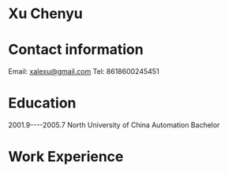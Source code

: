 # Xu Chenyu 

# Contact information
Email: xalexu@gmail.com
Tel: 8618600245451

# Education
2001.9----2005.7     North University of China     Automation  Bachelor

# Work Experience
